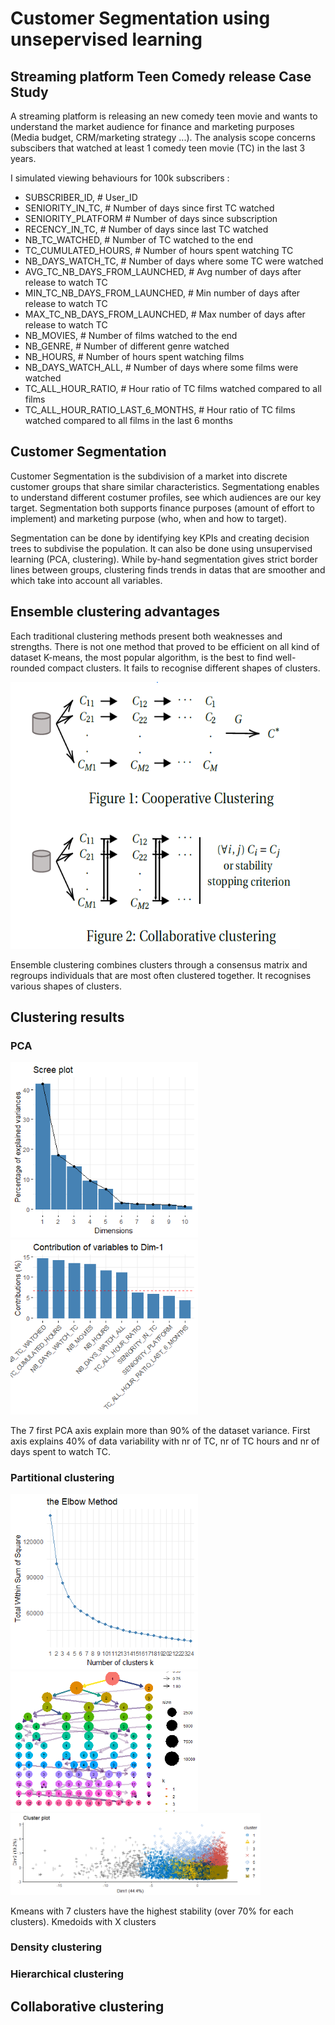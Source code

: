 # Customer Segmentation using unsepervised learning

## Streaming platform Teen Comedy release Case Study

A streaming platform is releasing an new comedy teen movie and wants to understand the market audience for finance and marketing purposes (Media budget, CRM/marketing strategy ...).
The analysis scope concerns subscibers that watched at least 1 comedy teen movie (TC) in the last 3 years.  

I simulated viewing behaviours for 100k subscribers :

- SUBSCRIBER_ID, # User_ID
- SENIORITY_IN_TC, # Number of days since first TC watched
- SENIORITY_PLATFORM # Number of days since subscription 
- RECENCY_IN_TC, # Number of days since last TC watched
- NB_TC_WATCHED, # Number of TC watched to the end
- TC_CUMULATED_HOURS, # Number of hours spent watching TC
- NB_DAYS_WATCH_TC, # Number of days where some TC were watched 
- AVG_TC_NB_DAYS_FROM_LAUNCHED, # Avg number of days after release to watch TC
- MIN_TC_NB_DAYS_FROM_LAUNCHED, # Min number of days after release to watch TC
- MAX_TC_NB_DAYS_FROM_LAUNCHED, # Max number of days after release to watch TC
- NB_MOVIES, # Number of films watched to the end
- NB_GENRE, # Number of different genre watched 
- NB_HOURS, # Number of hours spent watching films 
- NB_DAYS_WATCH_ALL, # Number of days where some films were watched  
- TC_ALL_HOUR_RATIO, # Hour ratio of TC films watched compared to all films
- TC_ALL_HOUR_RATIO_LAST_6_MONTHS, # Hour ratio of TC films watched compared to all films in the last 6 months

## Customer Segmentation

Customer Segmentation is the subdivision of a market into discrete customer groups that share similar characteristics. Segmentationg enables to understand different costumer profiles, see which audiences are our key target. Segmentation both supports finance purposes (amount of effort to implement) and marketing purpose (who, when and how to target).

Segmentation can be done by identifying key KPIs and creating decision trees to subdivise the population. It can also be done using unsupervised learning (PCA, clustering). While by-hand segmentation gives strict border lines between groups, clustering finds trends in datas that are smoother and which take into account all variables. 

## Ensemble clustering advantages

Each traditional clustering methods present both weaknesses and strengths. There is not one method that proved to be efficient on all kind of dataset
K-means, the most popular algorithm, is the best to find well-rounded compact clusters. It fails to recognise different shapes of clusters.

![image](Visualisation/ensemble_clustering_schema.png)

Ensemble clustering combines clusters through a consensus matrix and regroups individuals that are most often clustered together. It recognises various shapes of clusters.

## Clustering results 

### PCA

<img src="Visualisation/PCA_variance_explained.png" width="300"/> <img src="Visualisation/PCA_axis1_contribution.png" width="300"/> 

The 7 first PCA axis explain more than 90% of the dataset variance. First axis explains 40% of data variability with nr of TC, nr of TC hours and nr of days spent to watch TC.

### Partitional clustering 

<img src="Visualisation/Kmeans_wss_elbow.png" width="300"/> <img src="Visualisation/Kmeans_cluster_trees.png" width="300"/>
<img src="Visualisation/Kmeans7_cluster_plot.png" width="400"/> 

Kmeans with 7 clusters have the highest stability (over 70% for each clusters).
Kmedoids with X clusters 

### Density clustering
### Hierarchical clustering

## Collaborative clustering